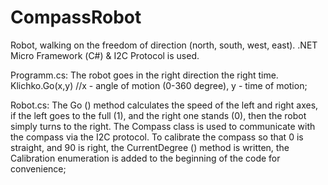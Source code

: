 # CompassRobot
 Robot, walking on the freedom of direction (north, south, west, east). .NET Micro Framework (С#) &amp; I2C Protocol is used.
 
 
 
 
Programm.cs: 
The robot goes in the right direction the right time.
Klichko.Go(x,y)  //x - angle of motion (0-360 degree), y - time of motion;


Robot.cs:
The Go () method calculates the speed of the left and right axes, if the left goes to the full (1), and the right one stands (0), then the robot simply turns to the right. The Compass class is used to communicate with the compass via the I2C protocol. To calibrate the compass so that 0 is straight, and 90 is right, the CurrentDegree () method is written, the Calibration enumeration is added to the beginning of the code for convenience;

